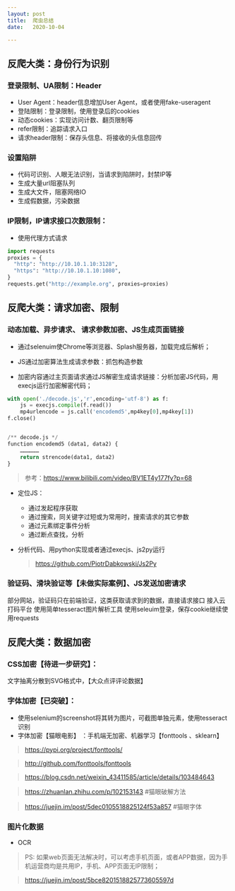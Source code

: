```yaml
---
layout: post
title:  爬虫总结
date:   2020-10-04

---
```


## 反爬大类：身份行为识别

### 登录限制、UA限制：Header

* User Agent：header信息增加User Agent，或者使用fake-useragent
* 登陆限制：登录限制，使用登录后的cookies
* 动态cookies：实现访问计数、翻页限制等
* refer限制：追踪请求入口
* 请求header限制：保存头信息、将接收的头信息回传

### 设置陷阱

* 代码可识别、人眼无法识别，当请求到陷阱时，封禁IP等
* 生成大量url阻塞队列
* 生成大文件，阻塞网络IO
* 生成假数据，污染数据


### IP限制，IP请求接口次数限制：

* 使用代理方式请求

```python
import requests
proxies = {
  "http": "http://10.10.1.10:3128",
  "https": "http://10.10.1.10:1080",
}
requests.get("http://example.org", proxies=proxies)
```

## 反爬大类：请求加密、限制

### 动态加载、异步请求、 请求参数加密、JS生成页面链接

* 通过selenuim使Chrome等浏览器、Splash服务器，加载完成后解析；

* JS通过加密算法生成请求参数：抓包构造参数

* 加密内容通过主页面请求通过JS解密生成请求链接：分析加密JS代码，用execjs运行加密解密代码；

```python
with open('./decode.js','r',encoding='utf-8') as f:
    js = execjs.compile(f.read())
    mp4urlencode = js.call('encodemd5',mp4key[0],mp4key[1])
f.close()


/** decode.js */
function encodemd5 (data1, data2) {
    ………………   
    return strencode(data1, data2)
}
```

> 参考：https://www.bilibili.com/video/BV1ET4y177fy?p=68

- 定位JS：  

  - 通过发起程序获取

  * 通过搜索，同关键字过短或为常用时，搜索请求的其它参数
  * 通过元素绑定事件分析
  * 通过断点查找，分析

* 分析代码、用python实现或者通过execjs、js2py运行

  > https://github.com/PiotrDabkowski/Js2Py 

### 验证码、滑块验证等【未做实际案例】、JS发送加密请求

部分网站，验证码只在前端验证，这类获取请求到的数据，直接请求接口
接入云打码平台
使用简单tesseract图片解析工具
使用seleuim登录，保存cookie继续使用requests

## 反爬大类：数据加密

### CSS加密【待进一步研究】：

文字抽离分散到SVG格式中，【大众点评评论数据】

### 字体加密【已突破】：

* 使用selenium的screenshot将其转为图片，可截图单独元素，使用tesseract识别
* 字体加密【猫眼电影】   ：手机端无加密、机器学习【fonttools 、sklearn】

> https://pypi.org/project/fonttools/

> http://github.com/fonttools/fonttools

> https://blog.csdn.net/weixin_43411585/article/details/103484643

> https://zhuanlan.zhihu.com/p/102153143   #猫眼破解方法

> https://juejin.im/post/5dec0105518825124f53a857 #猫眼字体


### 图片化数据

- OCR

> PS:  如果web页面无法解决时，可以考虑手机页面，或者APP数据，因为手机运营商均是共用IP，手机、APP页面无IP限制；

> https://juejin.im/post/5bce8201518825773605597d
